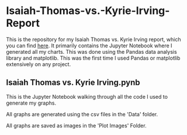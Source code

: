# Isaiah-Thomas-vs.-Kyrie-Irving-Report
This is the repository for my Isaiah Thomas vs. Kyrie Irving report, which you can find [here](https://www.razeenahmad.com/portfolio). 
It primarily contains the Jupyter Notebook where I generated all my charts.
This was done using the Pandas data analysis library and matplotlib. This was the first time I used Pandas or matplotlib extensively on any project.

## Isaiah Thomas vs. Kyrie Irving.pynb
This is the Jupyter Notebook walking through all the code I used to generate my graphs.  

All graphs are generated using the csv files in the 'Data' folder.  

All graphs are saved as images in the 'Plot Images' Folder.
